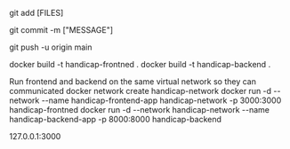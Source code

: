 git add [FILES]

git commit -m ["MESSAGE"]

git push -u origin main  


docker build -t handicap-frontned .
docker build -t handicap-backend .

Run frontend and backend on the same virtual network so they can communicated
docker network create handicap-network
docker run -d --network --name handicap-frontend-app handicap-network -p 3000:3000 handicap-frontned
docker run -d --network handicap-network --name handicap-backend-app -p 8000:8000  handicap-backend

127.0.0.1:3000


